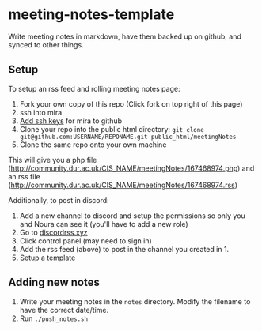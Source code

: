 # meeting-notes-template
Write meeting notes in markdown, have them backed up on github, and synced to other things.

## Setup
To setup an rss feed and rolling meeting notes page:
1. Fork your own copy of this repo (Click fork on top right of this page)
2. ssh into mira
3. [Add ssh keys](https://help.github.com/en/github/authenticating-to-github/connecting-to-github-with-ssh) for mira to github
4. Clone your repo into the public html directory: `git clone git@github.com:USERNAME/REPONAME.git public_html/meetingNotes`
5. Clone the same repo onto your own machine

This will give you a php file (http://community.dur.ac.uk/CIS_NAME/meetingNotes/167468974.php) and an rss file (http://community.dur.ac.uk/CIS_NAME/meetingNotes/167468974.rss)

Additionally, to post in discord:
1. Add a new channel to discord and setup the permissions so only you and Noura can see it (you'll have to add a new role)
2. Go to [discordrss.xyz](https://discordrss.xyz)
3. Click control panel (may need to sign in)
4. Add the rss feed (above) to post in the channel you created in 1.
5. Setup a template

## Adding new notes
1. Write your meeting notes in the `notes` directory. Modify the filename to have the correct date/time.
2. Run `./push_notes.sh`
